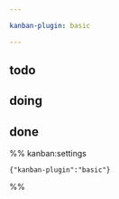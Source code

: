 ```yaml
---

kanban-plugin: basic

---
```


## todo



## doing



## done





%% kanban:settings
```
{"kanban-plugin":"basic"}
```
%%